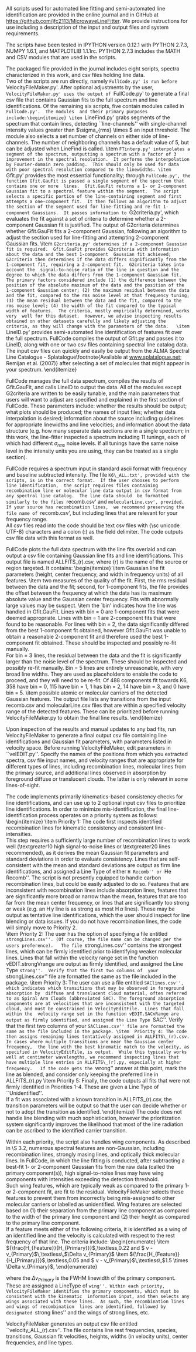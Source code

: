 All scripts used for automated line fitting and semi-automated line identification are provided in the online journal and in GitHub at https://github.com/jfc2113/MicrowaveLineFitter.  We provide instructions for use including a description of the input and output files and system requirements.

The scripts have been tested in IPYTHON version 0.12.1 with PYTHON 2.7.3, NUMPY 1.6.1, and MATPLOTLIB 1.1.1rc. 
PYTHON 2.7.3 includes the MATH and CSV modules that are used in the scripts.  

The packaged file provided in the journal includes eight scripts, spectra characterized in this work, and csv files holding line data.  
Two of the scripts are run directly, namely  `FullCode.py' is run before `VelocityFileMaker.py'.
After optional adjustments by the user, `VelocityFileMaker.py' uses the output of `FullCode.py' to generate a final csv file that contains 
Gaussian fits to the full spectrum and line identifications.  Of the remaining six scripts, five contain modules called in `FullCode.py'.  The modules 
and their primary purposes include:\begin{itemize}
         \item `LineFind.py' grabs segments of the spectrum that contain lines, detecting ``line-channels'' with single-channel intensity values greater 
         than $\sigma_{rms} \times $ an input threshold.  The module also selects a set number of channels on either side of  line-channels.  The number of neighboring
         channels has a default value of 5, but can be adjusted when LineFind is called.
         \item `FTinterp.py' interpolates a segment of the spectrum, outputting a spectrum with a factor of 3 improvement in the spectral resolution.  It performs the
         interpolation by Fourier-domain zero padding.  This should only be used for data with poor spectral resolution compared to the linewidths.
         \item `Gfit.py' provides the most essential functionality; through `FullCode.py', the function Gfit.GauFit is passed a single segment of the spectrum that contains one or more 
         lines.  Gfit.GauFit returns a 1- or 2-component Gaussian fit to a spectral feature within the segment.  The script selects a specific portion of the line-containing segment
         and first attempts a one-component fit.  It then follows an algorithm to adjust the section
         of the segment used for line-fitting and re-fit 1-component Gaussians.  It passes information to `G2criteria.py', which 
         evaluates the fit against a set of criteria to determine whether a 2-component Gaussian fit is justified.  The output of G2criteria 
         determines whether Gfit.GauFit fits a 2-component Gaussian, following an algorithm to adjust the section used for line-fitting and attempting 2-component Gaussian fits.
         \item `G2criteria.py' determines if a 2-component Gaussian fit is required.  Gfit.GauFit provides G2criteria with information about the data and the best 1-component 
         Gaussian fit achieved; G2criteria then determines if the data differs significantly from the 1-component fit, requiring a 2-component fit.  G2criteria takes into account the 
         signal-to-noise ratio of the line in question and the degree to which the data differs from the 1-component Gaussian fit.  The primary factors considered include
         (1) the difference between the position of the absolute maximum of the data and the position of the 1-component Gaussian center; (2) the maximum residual between the data and
         the fit, compared to the rms noise level at that frequency tuning; (3) the mean residual between the data and the fit, compared to the rms noise level; (4) the width of the
         fit compared to the typical width of features.  The criteria, mostly empirically determined, works very 
         well for this dataset.  However, we advise inspecting results obtained on other datasets carefully and likely adjusting the criteria, as they
          will change with the parameters of the data.  
         \item `LineID.py' provides semi-automated line identification of features fit over the full spectrum.  FullCode compiles the output of Gfit.py and passes it to LineID, along 
         with one or two csv files containing spectral line catalog data.  The input csv files can quickly and easily be output from the ALMA Spectral Line
      Catalogue - Splatalogue\footnote{Available at www.splatalogue.net; Remijan et al. (2007)} after selecting a set of molecules that might appear in your spectrum.
        \end{itemize}
   
FullCode manages the full data spectrum, compiles the results of Gfit.GauFit, and calls LineID to output the data.  All of the modules except G2criteria are written to 
be easily tunable, and the main parameters that users will want to adjust are specified and explained in the first section of FullCode.  These parameters include:
whether the results should be output; what plots should be produced; the names of input files; whether data interpolation is desired; 
information about the source including guidelines for appropriate linewidths and line velocities; and information about the data structure 
(e.g. how many separate data sections are in a single spectrum; in this work, the line-fitter inspected a spectrum including 11 tunings, each of which had different $\sigma_{rms}$
noise levels.  If all tunings have the same noise level in the intensity units you are using, they can be treated as a single section).

FullCode requires a spectrum input in standard ascii format with frequency and baseline subtracted intensity.
The file `K6\_ALL.txt', provided with the scripts, is in the correct format.  If the user chooses to perform line identification, 
the script requires files containing recombination line or molecular line data output in csv format from any spectral line catalog.  The line data should 
be formatted similarly to the files `recomb.csv' and `molecularLine.csv', provided.  If your source has recombination lines, 
we recommend preserving the file name of `recomb.csv', but including lines that are relevant for your frequency range.  
All csv files read into the code should be text csv files with {\sc unicode UTF-8} characters and a colon (:) as the field delimiter. 
The code outputs csv file data with this format as well.

FullCode plots the full data spectrum with the line fits overlaid and can output a csv file containing Gaussian line fits and line identifications.  This output file is named 
ALLFITS\_(r).csv, where (r) is the name of the source or region targeted.  It contains:
\begin{itemize}
 \item Gaussian line fit parameters (height, center frequency, and width in frequency units) of all features.
 \item two measures of the quality of the fit.  First, the rms residual between the data and the fit; second,  for 1-component fits, the file provides
the offset between the frequency at which the data has its maximum absolute value and the Gaussian center frequency. Fits with abnormally large values may be suspect. 
 \item the `bin' indicates how the line was handled in Gfit.GauFit. Lines with bin = 0 are 1-component fits that were deemed appropriate.  Lines with bin = 1 are 2-component
 fits that were found to be reasonable.  For lines with bin = 2, the data significantly differed from the best 1-component fit obtained, however Gfit.GauFit was unable to 
 obtain a reasonable 2-component fit and therefore used the best 1-component fit obtained.  These should be inspected and possibly re-fit manually.  
 For bin = 3 lines, the residual between the data and the fit
 is significantly larger than the noise level of the spectrum.  These should be inspected and possibly re-fit manually.  Bin = 5 lines are entirely unreasonable,
 with very broad line widths.  They are used as placeholders to enable the code to proceed, and they will need to be re-fit.  Of 488 components fit towards K6, 
358 have bin = 0, 115 have bin = 1, 1 has bin = 2, 14 have bin = 3, and 0 have bin = 5. 
 \item possible atomic or molecular carriers of the detected Gaussian features.  The output file lists any transitions from the input recomb.csv and
 molecularLine.csv files that are within a specified velocity range of the detected features.  These can be prioritized before running VelocityFileMaker.py to obtain
 the final line results.
\end{itemize}

Upon inspection of the results and manual updates to any bad fits, run VelocityFileMaker to generate a final output csv file containing line identifications and Gaussian fit parameters,
with parameters listed in velocity space. Before running VelocityFileMaker, edit parameters in ``velEDIT.py''.  Specify the names of the positions from which you extracted 
spectra, csv file input names, and velocity ranges that are appropriate for different types of lines, including recombination lines, molecular lines from the primary source, 
and additional lines observed in absorption by foreground diffuse or translucent clouds.  The latter is only relevant in some lines-of-sight.

The code implements primarily kinematics-based consistency checks for line identifications, and can use up to 2 optional 
input csv files to prioritize line identifications. In order to minimize mis-identification, the final line-identification process 
operates on a priority system as follows:
\begin{itemize}
 \item  Priority 1: The code first inspects identified recombination lines for kinematic consistency and consistent line-intensities.  
 This step requires a sufficiently large number of recombination lines to work well (\textgreater10 high signal-to-noise lines or \textgreater20 lines recommended), 
 as it derives the mean Gaussian fit parameters and standard deviations in order to evaluate consistency.
Lines that are self-consistent with the mean and standard deviations are output as firm line identifications, and assigned a Line Type of either ``H Recomb'' or ``He Recomb''.
The script is not presently equipped to handle carbon recombination lines, but could be easily adjusted to do so.
Features that are inconsistent with recombination lines include absorption lines, features that are significantly more broad or narrow than the mean, features 
that are too far from the mean center frequency,
or lines that are significantly too strong or weak (e.g. an H$\,\gamma$ line is as strong as most H$\,\alpha$ lines).  These may be output as tentative line identifications,
which the user should inspect for line blending or data issues.  If you do not have recombination lines, the code will simply move to Priority 2.  
 \item  Priority 2: The user has the option of specifying a file entitled ``strongLines.csv''. (Of course, the file name can be changed per the users preference).  
 The file ``strongLines.csv'' contains the strongest lines, which can be firmly identified prior to identifying weaker molecular lines.  Lines that fall within the 
 velocity range set in the function vEDIT.strongVrange are output as firmly identified, and assigned the Line Type ``strong''.  Verify that the first two columns of 
 your ``strongLines.csv'' file are formatted the same as the file included in the package.
 \item  Priority 3: The user can use a file entitled ``SAClines.csv'', which indicates which transitions that may be observed in foreground absorption by 
 diffuse and translucent cloud material, often referred to as Spiral Arm Clouds (abbreviated SAC). The foreground absorption components are at velocities that
 are inconsistent with the targeted cloud, and must be constrained in VelocityEditFile.  Lines that fall within the 
 velocity range set in the function vEDIT.SACvRange are output as firmly identified, and assigned the Line Type ``SAC''.  Verify that the first two columns of 
 your ``SAClines.csv'' file are formatted the same as the file included in the package.
 \item  Priority 4: The code then assigns remaining lines tentatively assigned in ALLFITS\_(r).csv.  In cases where multiple transitions are near the Gaussian center frequency, 
 the line with the best kinematic match to the velocity, as specified in VelocityEditFile, is output.  While this typically works well
 at centimeter wavelengths, we recommend inspecting lines that have multiple line entries in ALLFITS\_(r).py, especially at higher frequency.  
 If the code gets the ``wrong'' answer at this point, mark the line as blended, and consider only keeping the preferred line in ALLFITS\_(r).py
 \item  Priority 5: Finally, the code outputs all fits that were not firmly identified in Priorities 1-4.  These are given a Line Type of ``Unidentified''.  
 If a fit was associated with a known transition in ALLFITS\_(r).csv, the transition parameters will be output so that the user can decide whether or not to 
 adopt the transition as identified.
\end{itemize}
The code does not handle line blending with much sophistication, however the prioritization system significantly improves the likelihood that most of the line
radiation can be ascribed to the identified carrier transition.

Within each priority, the script also handles wing components.  As described in \S 3.2, numerous spectral features are non-Gaussian, including recombination lines, 
strongly masing lines, and optically thick molecular lines.  In FullCode, in which the line fitting is 
conducted, after subtracting a best-fit 1- or 2-component Gaussian fits from the raw data (called the primary component(s)), 
high signal-to-noise lines may have wing components with intensities exceeding the detection threshold.  
Such wing features, which are typically weak as compared to the primary 1- or 2-component fit, are fit to the residual.
VelocityFileMaker selects these features to prevent them from incorrectly being mis-assigned to other molecular carriers or
labelled as unidentified.  Wing features are selected based on (1) their separation from the primary line component 
as compared to the width of the primary line component and (2) their height as compared to the primary line component.  
If a feature meets either of the following criteria, it is identified as a wing of an identified line and the velocity is 
calculated with respect to the rest frequency of that line. The criteria include:
\begin{enumerate}
 \item ${\frac{H_{Feature}}{H_{Primary}}}$\,\textless\,0.22 and $ v - v_{Primary}$\,\textless\,$\Delta v_{Primary}$
 \item ${\frac{H_{Feature}}{H_{Primary}}}$\,\textless\,0.05 and $ v - v_{Primary}$\,\textless\,$1.5 \times \Delta v_{Primary}$,
\end{enumerate}

where the $\Delta v_{Primary}$ is the FWHM linewidth of the primary component.  These are assigned a LineType of ``wing''.
Within each priority, VelocityFileMaker identifies the primary components, which must be consistent with the kinematic 
information input, and then selects any wings associated with these lines.  As such, the recombination lines and wings of recombination 
lines are identified, followed by designated ``strong lines'' and the wings of strong lines, etc.  

VelocityFileMaker generates an output csv file entitled ``velocity\_ALL\_(r).csv''.  The file 
contains line rest frequencies, species, transitions, Gaussian fit velocities, heights, widths (in velocity units), 
center frequencies, and line types.
